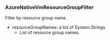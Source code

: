### AzureNativeVmResourceGroupFilter
Filter by resource group name.

- resourceGroupNames: a list of System.Strings
  - List of resource group names.
